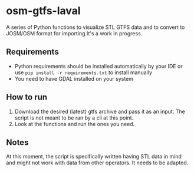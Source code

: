 # osm-gtfs-laval

A series of Python functions to visualize STL GTFS data and to convert to JOSM/OSM format for importing.It's a work in progress.

## Requirements
- Python requirements should be installed automatically by your IDE or use `pip install -r requirements.txt` to install manually
- You need to have GDAL installed on your system

## How to run
1. Download the desired (latest) gtfs archive and pass it as an input. The script is not meant to be ran by a cli at this point.
2. Look at the functions and run the ones you need.


## Notes
At this moment, the script is specifically written having STL data in mind and might not work with data from other operators. It needs to be adapted.
